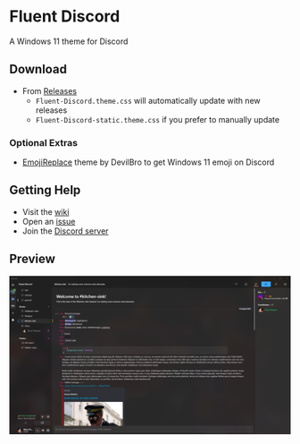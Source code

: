 # Fluent Discord
A Windows 11 theme for Discord

## Download
* From [Releases](https://github.com/TakosThings/Fluent-Discord/releases/latest)
  * `Fluent-Discord.theme.css` will automatically update with new releases
  * `Fluent-Discord-static.theme.css` if you prefer to manually update

### Optional Extras
* [EmojiReplace](https://betterdiscord.app/theme/EmojiReplace) theme by DevilBro to get Windows 11 emoji on Discord

## Getting Help
* Visit the [wiki](https://github.com/TakosThings/Fluent-Discord/wiki)
* Open an [issue](https://github.com/TakosThings/Fluent-Discord/issues)
* Join the [Discord server](https://discord.gg/ZYrCacRuez)

## Preview
![Preview](/images/ui-0.0.13.png)
